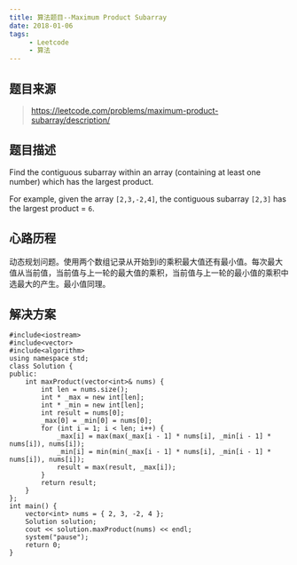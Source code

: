 ```yaml
---
title: 算法题目--Maximum Product Subarray
date: 2018-01-06
tags: 
     - Leetcode
     - 算法
---
```


## 题目来源

> https://leetcode.com/problems/maximum-product-subarray/description/

## 题目描述

Find the contiguous subarray within an array (containing at least one number) which has the largest product.

For example, given the array `[2,3,-2,4]`,
the contiguous subarray `[2,3]` has the largest product = `6`.

<!--more-->

## 心路历程

动态规划问题。使用两个数组记录从开始到i的乘积最大值还有最小值。每次最大值从当前值，当前值与上一轮的最大值的乘积，当前值与上一轮的最小值的乘积中选最大的产生。最小值同理。

## 解决方案

```
#include<iostream>
#include<vector>
#include<algorithm>
using namespace std;
class Solution {
public:
	int maxProduct(vector<int>& nums) {
		int len = nums.size();
		int * _max = new int[len];
		int * _min = new int[len];
		int result = nums[0];
		_max[0] = _min[0] = nums[0];
		for (int i = 1; i < len; i++) {
			_max[i] = max(max(_max[i - 1] * nums[i], _min[i - 1] * nums[i]), nums[i]);
			_min[i] = min(min(_max[i - 1] * nums[i], _min[i - 1] * nums[i]), nums[i]);
			result = max(result, _max[i]);
		}
		return result;
	}
};
int main() {
	vector<int> nums = { 2, 3, -2, 4 };
	Solution solution;
	cout << solution.maxProduct(nums) << endl;
	system("pause");
	return 0;
}
```